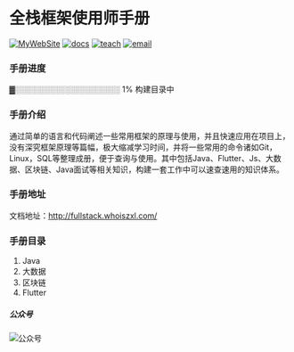 # 全栈框架使用师手册
[![MyWebSite](https://img.shields.io/badge/我的站点-whoiszxl-blue.svg)](https://whoiszxl.github.io)
[![docs](https://img.shields.io/badge/docs-reference-green.svg)](https://whoiszxl.github.io)
[![teach](https://img.shields.io/badge/教程-BohemianRhapsody-orange.svg)](https://github.com/whoiszxl/KillerQueen)
[![email](https://img.shields.io/badge/email-whoiszxl@gmail.com-red.svg)](https://whoiszxl.github.io)


### 手册进度
▓░░░░░░░░░░░░░░░░░░░ 1% 构建目录中

### 手册介绍
通过简单的语言和代码阐述一些常用框架的原理与使用，并且快速应用在项目上，没有深究框架原理等篇幅，极大缩减学习时间，并将一些常用的命令诸如Git，Linux，SQL等整理成册，便于查询与使用。其中包括Java、Flutter、Js、大数据、区块链、Java面试等相关知识，构建一套工作中可以速查速用的知识体系。

### 手册地址
文档地址：http://fullstack.whoiszxl.com/

### 手册目录
1. Java
2. 大数据
3. 区块链
4. Flutter


##### 公众号
![公众号](https://oss.whoiszxl.com/qrcode_for_whoisc137_258.jpg)